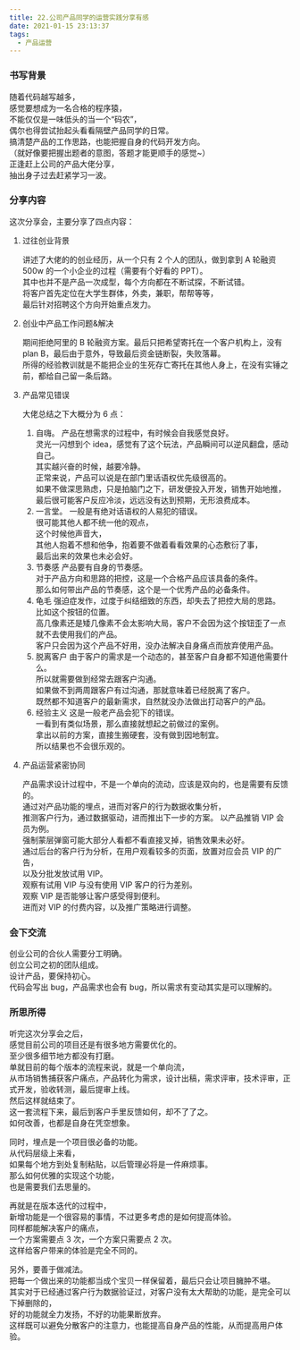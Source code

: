 ```yaml
---
title: 22.公司产品同学的运营实践分享有感
date: 2021-01-15 23:13:37
tags:
  - 产品运营
---
```


### 书写背景

随着代码越写越多，  
感觉要想成为一名合格的程序猿，  
不能仅仅是一味低头的当一个“码农”，  
偶尔也得尝试抬起头看看隔壁产品同学的日常。  
搞清楚产品的工作思路，也能把握自身的代码开发方向。  
（就好像要把握出题者的意图，答题才能更顺手的感觉~）  
正逢赶上公司的产品大佬分享，  
抽出身子过去赶紧学习一波。

<!-- more -->

### 分享内容

这次分享会，主要分享了四点内容：

1. 过往创业背景

   讲述了大佬的的创业经历，从一个只有 2 个人的团队，做到拿到 A 轮融资 500w 的一个小企业的过程（需要有个好看的 PPT）。  
   其中也并不是产品一次成型，每个方向都在不断试探，不断试错。  
   将客户首先定位在大学生群体，外卖，兼职，帮帮等等，  
   最后针对招聘这个方向开始重点发力。

2. 创业中产品工作问题&解决

   期间拒绝阿里的 B 轮融资方案。最后只把希望寄托在一个客户机构上，没有 plan B，最后由于意外，导致最后资金链断裂，失败落幕。  
   所得的经验教训就是不能把企业的生死存亡寄托在其他人身上，在没有实锤之前，都给自己留一条后路。

3. 产品常见错误

   大佬总结之下大概分为 6 点：

   1. 自嗨。
      产品在想需求的过程中，有时候会自我感觉良好。  
      灵光一闪想到个 idea，感觉有了这个玩法，产品瞬间可以逆风翻盘，感动自己。  
      其实越兴奋的时候，越要冷静。  
      正常来说，产品可以说是在部门里话语权优先级很高的。  
      如果不做深思熟虑，只是拍脑门之下，研发便投入开发，销售开始地推，  
      最后很可能客户反应冷淡，远远没有达到预期，无形浪费成本。
   2. 一言堂。
      一般是有绝对话语权的人易犯的错误。  
      很可能其他人都不统一他的观点，  
      这个时候他声音大，  
      其他人抱着不想和他争，抱着要不做着看看效果的心态敷衍了事，  
      最后出来的效果也未必会好。
   3. 节奏感
      产品要有自身的节奏感。  
      对于产品方向和思路的把控，这是一个合格产品应该具备的条件。  
      那么如何带出产品的节奏感，这个是一个优秀产品的必备条件。
   4. 龟毛
      强迫症发作，过度于纠结细致的东西，却失去了把控大局的思路。  
      比如这个按钮的位置。  
      高几像素还是矮几像素不会太影响大局，客户不会因为这个按钮歪了一点就不去使用我们的产品。  
      客户只会因为这个产品不好用，没办法解决自身痛点而放弃使用产品。
   5. 脱离客户
      由于客户的需求是一个动态的，甚至客户自身都不知道他需要什么。  
      所以就需要做到经常去跟客户沟通。  
      如果做不到两周跟客户有过沟通，那就意味着已经脱离了客户。  
      既然都不知道客户的最新需求，自然就没办法做出打动客户的产品。
   6. 经验主义
      这是一般老产品会犯下的错误。  
      一看到有类似场景，那么直接就想起之前做过的案例。  
      拿出以前的方案，直接生搬硬套，没有做到因地制宜。  
      所以结果也不会很乐观的。

4. 产品运营紧密协同

   产品需求设计过程中，不是一个单向的流动，应该是双向的，也是需要有反馈的。  
   通过对产品功能的埋点，进而对客户的行为数据收集分析，  
   推测客户行为，通过数据驱动，进而推出下一步的方案。
   以产品推销 VIP 会员为例。  
   强制蒙层弹窗可能大部分人看都不看直接叉掉，销售效果未必好。  
   通过后台的客户行为分析，在用户观看较多的页面，放置对应会员 VIP 的广告，  
   以及分批发放试用 VIP。  
   观察有试用 VIP 与没有使用 VIP 客户的行为差别。  
   观察 VIP 是否能够让客户感受得到便利。  
   进而对 VIP 的付费内容，以及推广策略进行调整。

### 会下交流

创业公司的合伙人需要分工明确。  
创立公司之初的团队组成。  
设计产品，要保持初心。  
代码会写出 bug，产品需求也会有 bug，所以需求有变动其实是可以理解的。

### 所思所得

听完这次分享会之后，  
感觉目前公司的项目还是有很多地方需要优化的。  
至少很多细节地方都没有打磨。  
单就目前的每个版本的流程来说，就是一个单向流，  
从市场销售捕获客户痛点，产品转化为需求，设计出稿，需求评审，技术评审，正式开发，验收转测，最后提审上线。  
然后这样就结束了。  
这一套流程下来，最后到客户手里反馈如何，却不了了之。  
如何改善，也都是自身在凭空想象。

同时，埋点是一个项目很必备的功能。  
从代码层级上来看，  
如果每个地方到处复制粘贴，以后管理必将是一件麻烦事。  
那么如何优雅的实现这个功能，  
也是需要我们去思量的。

再就是在版本迭代的过程中，  
新增功能是一个很容易的事情，不过更多考虑的是如何提高体验。  
同样都能解决客户的痛点，  
一个方案需要点 3 次，一个方案只需要点 2 次。  
这样给客户带来的体验是完全不同的。

另外，要善于做减法。  
把每一个做出来的功能都当成个宝贝一样保留着，最后只会让项目臃肿不堪。  
其实对于已经通过客户行为数据验证过，对客户没有太大帮助的功能，是完全可以下掉删除的，  
好的功能就全力发扬，不好的功能果断放弃。  
这样既可以避免分散客户的注意力，也能提高自身产品的性能，从而提高用户体验。
